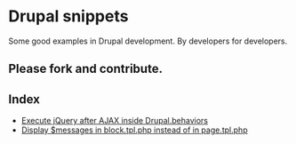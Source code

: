 Drupal snippets
=======================

Some good examples in Drupal development. By developers for developers.

## Please fork and contribute.

Index
-----

* [Execute jQuery after AJAX inside Drupal.behaviors](https://github.com/geraldvillorente/drupal-example-snippets/blob/master/example_jquery_after_ajax_drupal_behaviors)
* [Display $messages in block.tpl.php instead of in page.tpl.php](https://github.com/geraldvillorente/drupal-example-snippets/blob/master/example_display_messages_in_block)
